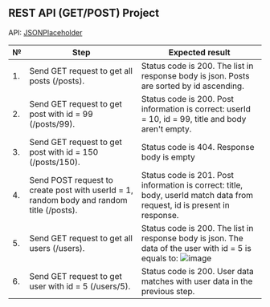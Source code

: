## REST API (GET/POST) Project  
  
API: [JSONPlaceholder](https://jsonplaceholder.typicode.com)  
  
| **№** | **Step** | **Expected result** |  
|------------------------------------------------------|------------------------------------------------------|-----------------------------------------------------|  
| 1. | Send GET request to get all posts (/posts). | Status code is 200. The list in response body is json. Posts are sorted by id ascending.|  
| 2. | Send GET request to get post with id = 99 (/posts/99). | Status code is 200. Post information is correct: userId = 10, id = 99, title and body aren't empty.|  
| 3. | Send GET request to get post with id = 150 (/posts/150). | Status code is 404. Response body is empty |  
| 4. | Send POST request to create post with userId = 1, random body and random title (/posts). | Status code is 201. Post information is correct: title, body, userId match data from request, id is present in response. |  
| 5. | Send GET request to get all users (/users).| Status code is 200. The list in response body is json. The data of the user with id = 5 is equals to: ![image](https://user-images.githubusercontent.com/108085021/226320525-e72f131e-0462-4205-8223-15c65fc17cae.png) |  
| 6. | Send GET request to get user with id = 5 (/users/5). | Status code is 200. User data matches with user data in the previous step. |  
